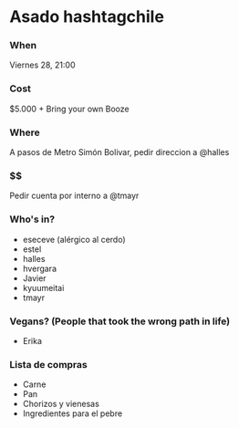 # Asado hashtagchile

### When

Viernes 28, 21:00

### Cost

$5.000 + Bring your own Booze

### Where

A pasos de Metro Simón Bolivar, pedir direccion a @halles

### $$$$$$

Pedir cuenta por interno a @tmayr

### Who's in?
- eseceve (alérgico al cerdo)
- estel
- halles
- hvergara
- Javier
- kyuumeitai
- tmayr

### Vegans? (People that took the wrong path in life)
- Erika

### Lista de compras
- Carne
- Pan
- Chorizos y vienesas
- Ingredientes para el pebre
